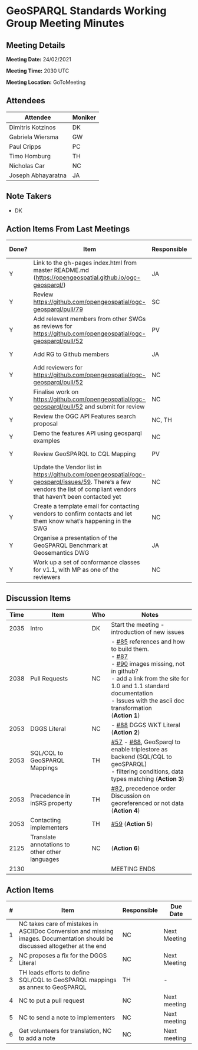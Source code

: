 # GeoSPARQL Standards Working Group Meeting Minutes
## Meeting Details
**Meeting Date:** 24/02/2021

**Meeting Time:** 2030 UTC

**Meeting Location:** GoToMeeting  

## Attendees
Attendee | Moniker |
---- | ---- |
Dimitris Kotzinos | DK |
Gabriela Wiersma | GW |
Paul Cripps | PC |
Timo Homburg | TH |
Nicholas Car | NC |
Joseph Abhayaratna | JA |

## Note Takers
- DK

## Action Items From Last Meetings
Done? | Item | Responsible | Due Date |
---- | ---- | ---- | --- |
Y | Link to the gh-pages index.html from master README.md (https://opengeospatial.github.io/ogc-geosparql/) | JA | Next Meeting |
Y | Review https://github.com/opengeospatial/ogc-geosparql/pull/79 | SC | Next Meeting |
Y | Add relevant members from other SWGs as reviews for https://github.com/opengeospatial/ogc-geosparql/pull/52 | PV | Next Meeting |
Y | Add RG to Github members | JA | Next Meeting |
Y | Add reviewers for https://github.com/opengeospatial/ogc-geosparql/pull/52 | NC | Next Meeting |
Y | Finalise work on https://github.com/opengeospatial/ogc-geosparql/pull/52 and submit for review | NC | Next Meeting |
Y | Review the OGC API Features search proposal | NC, TH | Next Meeting |
Y | Demo the features API using geosparql examples | NC | Next Meeting |
Y | Review GeoSPARQL to CQL Mapping | PV | Next Meeting |
Y | Update the Vendor list in https://github.com/opengeospatial/ogc-geosparql/issues/59. There’s a few vendors the list of compliant vendors that haven’t been contacted yet | NC | Next Meeting |
Y | Create a template email for contacting vendors to confirm contacts and let them know what’s happening in the SWG | NC | Next Meeting |
Y | Organise a presentation of the GeoSPARQL Benchmark at Geosemantics DWG | JA | Next Meeting |
Y | Work up a set of conformance classes for v1.1, with MP as one of the reviewers | NC | Next Meeting |

## Discussion Items
Time | Item | Who | Notes |
---- | ---- | ---- | ---- |
2035 | Intro | DK | Start the meeting - introduction of new issues |
2038 | Pull Requests | NC | - [#85](https://github.com/opengeospatial/ogc-geosparql/issues/85) references and how to build them.<br/>- [#87](https://github.com/opengeospatial/ogc-geosparql/issues/87)<br/>- [#90](https://github.com/opengeospatial/ogc-geosparql/issues/90) images missing, not in github?<br/>- add a link from the site for 1.0 and 1.1 standard documentation<br/>- Issues with the ascii doc transformation<br/>(**Action 1**) |
2053 | DGGS Literal | NC | - [#88](https://github.com/opengeospatial/ogc-geosparql/issues/88) DGGS WKT Literal<br/>(**Action 2**) |
2053 | SQL/CQL to GeoSPARQL Mappings | TH | [#57](https://github.com/opengeospatial/ogc-geosparql/issues/57) - [#68](https://github.com/opengeospatial/ogc-geosparql/issues/68), GeoSparql to enable triplestore as backend (SQL/CQL to geoSPARQL)<br/> - filtering conditions, data types matching (**Action 3**) |
2053 | Precedence in inSRS property | TH | [#82](https://github.com/opengeospatial/ogc-geosparql/issues/82), precedence order Discussion on georeferenced or not data (**Action 4**) |
2053 | Contacting implementers | TH | [#59](https://github.com/opengeospatial/ogc-geosparql/issues/59)  (**Action 5**) |
2125 | Translate annotations to other other languages | NC | (**Action 6**) |
2130 | | | MEETING ENDS |

## Action Items
\# | Item | Responsible | Due Date |
---- | ---- | ---- | ---- |
1 | NC takes care of mistakes in ASCIIDoc Conversion and missing images. Documentation should be discussed altogether at the end | NC | Next Meeting |
2 | NC proposes a fix for the DGGS Literal | NC | Next Meeting |
3 | TH leads efforts to define SQL/CQL to GeoSPARQL mappings as annex to GeoSPARQL | TH | - |
4 | NC to put a pull request | NC | Next meeting |
5 | NC to send a note to implementers | NC | Next meeting |
6 | Get volunteers for translation, NC to add a note | NC | Next meeting |
